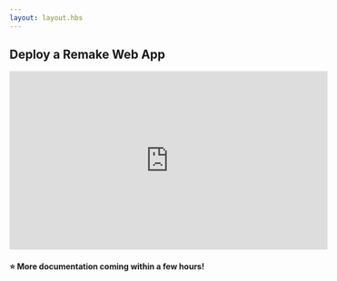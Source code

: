 ```yaml
---
layout: layout.hbs
---
```


## Deploy a Remake Web App

<iframe width="560" height="315" src="https://www.youtube-nocookie.com/embed/bRQhR2JRNCI" frameborder="0" allow="accelerometer; autoplay; encrypted-media; gyroscope; picture-in-picture" allowfullscreen></iframe>

#### ⭐️ More documentation coming within a few hours! 

